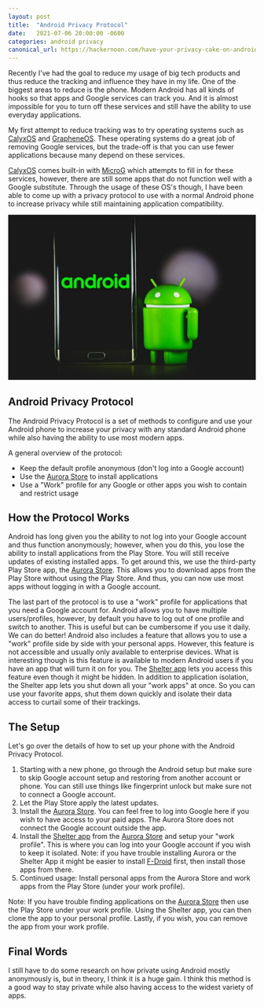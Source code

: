 ```yaml
---
layout: post
title:  "Android Privacy Protocol"
date:   2021-07-06 20:00:00 -0600
categories: android privacy
canonical_url: https://hackernoon.com/have-your-privacy-cake-on-android-and-eat-it-too-db1f37b5
---
```


Recently I've had the goal to reduce my usage of big tech products and thus reduce the tracking and influence they have in my life. One of the biggest areas to reduce is the phone. Modern Android has all kinds of hooks so that apps and Google services can track you. And it is almost impossible for you to turn off these services and still have the ability to use everyday applications.

My first attempt to reduce tracking was to try operating systems such as [CalyxOS](https://calyxos.org/) and [GrapheneOS](https://grapheneos.org/). These operating systems do a great job of removing Google services, but the trade-off is that you can use fewer applications because many depend on these services.

[CalyxOS](https://calyxos.org/) comes built-in with [MicroG](https://microg.org/) which attempts to fill in for these services, however, there are still some apps that do not function well with a Google substitute. Through the usage of these OS's though, I have been able to come up with a privacy protocol to use with a normal Android phone to increase privacy while still maintaining application compatibility.

![Android](/assets/img/android.jpg)

## Android Privacy Protocol

The Android Privacy Protocol is a set of methods to configure and use your Android phone to increase your privacy with any standard Android phone while also having the ability to use most modern apps.

A general overview of the protocol:

- Keep the default profile anonymous (don't log into a Google account)
- Use the [Aurora Store](https://auroraoss.com/) to install applications
- Use a "Work" profile for any Google or other apps you wish to contain and restrict usage

## How the Protocol Works

Android has long given you the ability to not log into your Google account and thus function anonymously;
however, when you do this, you lose the ability to install applications from the Play Store. You will still receive updates of existing installed apps. To get around this, we use the third-party Play Store app, the [Aurora Store](https://auroraoss.com/). This allows you to download apps from the Play Store without using the Play Store. And thus, you can now use most apps without logging in with a Google account.

The last part of the protocol is to use a "work" profile for applications that you need a Google account for. Android allows you to have multiple users/profiles, however, by default you have to log out of one profile and switch to another. This is useful but can be cumbersome if you use it daily. We can do better! Android also includes a feature that allows you to use a "work" profile side by side with your personal apps. However, this feature is not accessible and usually only available to enterprise devices. What is interesting though is this feature is available to modern Android users if you have an app that will turn it on for you. The [Shelter app](https://play.google.com/store/apps/details?id=net.typeblog.shelter&hl=en_US&gl=US) lets you access this feature even though it might be hidden. In addition to application isolation, the Shelter app lets you shut down all your "work apps" at once. So you can use your favorite apps, shut them down quickly and isolate their data access to curtail some of their trackings.

## The Setup

Let's go over the details of how to set up your phone with the Android Privacy Protocol.

1. Starting with a new phone, go through the Android setup but make sure to skip Google account setup and restoring from another account or phone. You can still use things like fingerprint unlock but make sure not to connect a Google account.
2. Let the Play Store apply the latest updates.
3. Install the [Aurora Store](https://auroraoss.com/). You can feel free to log into Google here if you wish to have access to your paid apps. The Aurora Store does not connect the Google account outside the app.
4. Install the [Shelter app](https://play.google.com/store/apps/details?id=net.typeblog.shelter&hl=en_US&gl=US) from the [Aurora Store](https://auroraoss.com/) and setup your "work profile". This is where you can log into your Google account if you wish to keep it isolated. Note: if you have trouble installing Aurora or the Shelter App it might be easier to install [F-Droid](https://f-droid.org/) first, then install those apps from there.
5. Continued usage: Install personal apps from the Aurora Store and work apps from the Play Store (under your work profile).

Note: If you have trouble finding applications on the [Aurora Store](https://auroraoss.com/) then use the Play Store under your work profile. Using the Shelter app, you can then clone the app to your personal profile. Lastly, if you wish, you can remove the app from your work profile.

## Final Words

I still have to do some research on how private using Android mostly anonymously is, but in theory, I think it is a huge gain. I think this method is a good way to stay private while also having access to the widest variety of apps.

